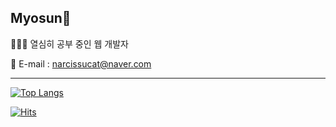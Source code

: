 ## Myosun🌿

👩🏻‍💻 열심히 공부 중인 웹 개발자

📧 E-mail : narcissucat@naver.com

***

[![Top Langs](https://github-readme-stats.vercel.app/api/top-langs/?username=Myomyoring&layout=compact)](https://github.com/Myomyoring/github-readme-stats)



[![Hits](https://hits.seeyoufarm.com/api/count/incr/badge.svg?url=https%3A%2F%2Fgithub.com%2FMyomyoring&count_bg=%236DC265&title_bg=%2300863A&icon=ko-fi.svg&icon_color=%23FFFFFF&title=hits&edge_flat=false)](https://hits.seeyoufarm.com)
